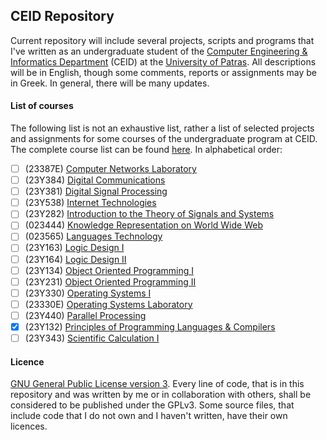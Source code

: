 ## CEID Repository
Current repository will include several projects, scripts and programs that I've written as an undergraduate student
of the [Computer Engineering & Informatics Department](https://www.ceid.upatras.gr/) (CEID) at the
[University of Patras](http://www.upatras.gr/). All descriptions will be in English, though some comments, reports or 
assignments may be in Greek. In general, there will be many updates.

#### List of courses
The following list is not an exhaustive list, rather a list of selected projects and assignments for some courses of 
the undergraduate program at CEID. The complete course list can be found 
[here](https://www.ceid.upatras.gr/en/undergraduate/courses). In alphabetical order:
- [ ] (23387E) [Computer Networks Laboratory](https://www.ceid.upatras.gr/en/undergraduate/courses/23387%CE%95)
- [ ] (23Y384) [Digital Communications](https://www.ceid.upatras.gr/en/undergraduate/courses/23%CE%A5384)
- [ ] (23Y381) [Digital Signal Processing](https://www.ceid.upatras.gr/en/undergraduate/courses/23%CE%A5381)
- [ ] (23Y538) [Internet Technologies](https://www.ceid.upatras.gr/en/undergraduate/courses/23%CE%A5538)
- [ ] (23Y282) [Introduction to the Theory of Signals and Systems](https://www.ceid.upatras.gr/en/undergraduate/courses/23%CE%A5282)
- [ ] (023444) [Knowledge Representation on World Wide Web](https://www.ceid.upatras.gr/en/undergraduate/courses/23444)
- [ ] (023565) [Languages Technology](https://www.ceid.upatras.gr/en/undergraduate/courses/23565)
- [ ] (23Y163) [Logic Design I](https://www.ceid.upatras.gr/en/undergraduate/courses/23%CE%A5163)
- [ ] (23Y164) [Logic Design II](https://www.ceid.upatras.gr/en/undergraduate/courses/23%CE%A5164)
- [ ] (23Y134) [Object Oriented Programming I](https://www.ceid.upatras.gr/en/undergraduate/courses/23%CE%A5134)
- [ ] (23Y231) [Object Oriented Programming II](https://www.ceid.upatras.gr/en/undergraduate/courses/23%CE%A5231)
- [ ] (23Y330) [Operating Systems I](https://www.ceid.upatras.gr/en/undergraduate/courses/23%CE%A5330)
- [ ] (23330E) [Operating Systems Laboratory](https://www.ceid.upatras.gr/en/undergraduate/courses/23330%CE%95)
- [ ] (23Y440) [Parallel Processing](https://www.ceid.upatras.gr/en/undergraduate/courses/23%CE%A5440)
- [x] (23Y132) [Principles of Programming Languages & Compilers](https://www.ceid.upatras.gr/en/undergraduate/courses/23%CE%A5132)
- [ ] (23Y343) [Scientific Calculation I](https://www.ceid.upatras.gr/en/undergraduate/courses/23%CE%A5343)

#### Licence
[GNU General Public License version 3](https://www.gnu.org/licenses/gpl-3.0.en.html). Every line of code, that is in
this repository and was written by me or in collaboration with others, shall be considered to be published under the GPLv3.
Some source files, that include code that I do not own and I haven't written, have their own licences.
